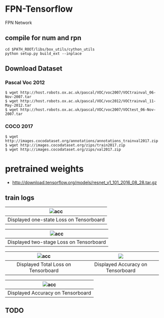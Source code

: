# FPN-Tensorflow
FPN Network

## compile for num and rpn 
```shell script
cd $PATH_ROOT/libs/box_utils/cython_utils
python setup.py build_ext --inplace
```

## Download Dataset
### Pascal Voc 2012
```shell script
$ wget http://host.robots.ox.ac.uk/pascal/VOC/voc2007/VOCtrainval_06-Nov-2007.tar
$ wget http://host.robots.ox.ac.uk/pascal/VOC/voc2012/VOCtrainval_11-May-2012.tar
$ wget http://host.robots.ox.ac.uk/pascal/VOC/voc2007/VOCtest_06-Nov-2007.tar
```
### COCO 2017
```shell script
$ wget http://images.cocodataset.org/annotations/annotations_trainval2017.zip
$ wget http://images.cocodataset.org/zips/train2017.zip
$ wget http://images.cocodataset.org/zips/val2017.zip
````
# pretrained weights
* <http://download.tensorflow.org/models/resnet_v1_101_2016_08_28.tar.gz>

## train logs

![acc](./docs/rpn_loss.png) |
|:-------------------------:|
Displayed one-state Loss on Tensorboard | 

![acc](./docs/fastrcnn_loss.png) |
|:-------------------------:|
Displayed two-stage Loss on Tensorboard | 

![acc](./docs/total_loss.png)      |  ![](./docs/learning_rate.png)
:-------------------------:|:-------------------------:
Displayed Total Loss on Tensorboard |  Displayed Accuracy on Tensorboard

![acc](./docs/acc.png) |
|:-------------------------:|
Displayed Accuracy on Tensorboard | 


## TODO